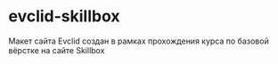 # evclid-skillbox
Макет сайта Evclid создан в рамках прохождения курса по базовой вёрстке на сайте Skillbox
